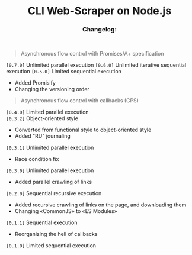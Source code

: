 <div align="center">
<h1> CLI Web-Scraper on Node.js</h1>
<h3>Changelog:</h3>
</br>
</div>

> Asynchronous flow control with Promises/A+ specification  

<code>[0.7.0]</code> Unlimited parallel execution
<code>[0.6.0]</code> Unlimited iterative sequential execution
<code>[0.5.0]</code> Limited sequential execution  
* Added Promisify
* Changing the versioning order

> Asynchronous flow control with callbacks (CPS)  
 
<code>[0.4.0]</code> Limited parallel execution  
<code>[0.3.2]</code> Object-oriented style  

* Converted from functional style to object-oriented style  
* Added "RU" journaling  

<code>[0.3.1]</code> Unlimited parallel execution  
* Race condition fix  

<code>[0.3.0]</code> Unlimited parallel execution  
* Added parallel crawling of links  

<code>[0.2.0]</code> Sequential recursive execution   
* Added recursive crawling of links on the page, and downloading them  
* Changing «CommonJS» to «ES Modules»  

<code>[0.1.1]</code> Sequential execution  
* Reorganizing the hell of callbacks  

<code>[0.1.0]</code> Limited sequential execution  